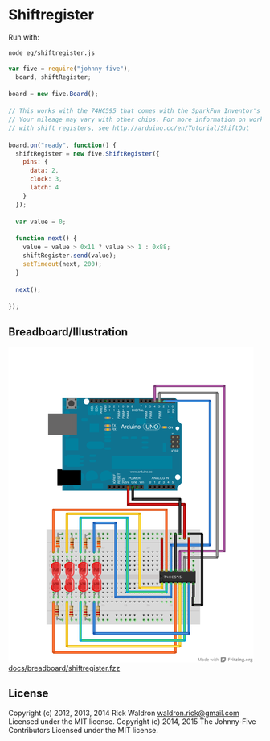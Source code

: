 <!--remove-start-->
# Shiftregister

Run with:
```bash
node eg/shiftregister.js
```
<!--remove-end-->

```javascript
var five = require("johnny-five"),
  board, shiftRegister;

board = new five.Board();

// This works with the 74HC595 that comes with the SparkFun Inventor's kit.
// Your mileage may vary with other chips. For more information on working
// with shift registers, see http://arduino.cc/en/Tutorial/ShiftOut

board.on("ready", function() {
  shiftRegister = new five.ShiftRegister({
    pins: {
      data: 2,
      clock: 3,
      latch: 4
    }
  });

  var value = 0;

  function next() {
    value = value > 0x11 ? value >> 1 : 0x88;
    shiftRegister.send(value);
    setTimeout(next, 200);
  }

  next();

});

```


## Breadboard/Illustration


![docs/breadboard/shiftregister.png](breadboard/shiftregister.png)
[docs/breadboard/shiftregister.fzz](breadboard/shiftregister.fzz)




<!--remove-start-->
## License
Copyright (c) 2012, 2013, 2014 Rick Waldron <waldron.rick@gmail.com>
Licensed under the MIT license.
Copyright (c) 2014, 2015 The Johnny-Five Contributors
Licensed under the MIT license.
<!--remove-end-->
